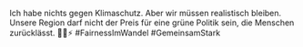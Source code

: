 Ich habe nichts gegen Klimaschutz. Aber wir müssen realistisch bleiben. Unsere Region darf nicht der Preis für eine grüne Politik sein, die Menschen zurücklässt. 🚶‍♂️⚡ #FairnessImWandel #GemeinsamStark
